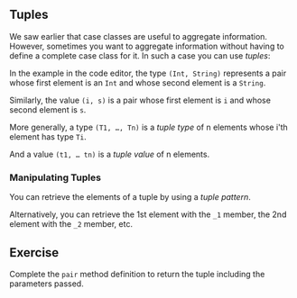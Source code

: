
## Tuples

We saw earlier that case classes are useful to aggregate information.
However, sometimes you want to aggregate information without having to define
a complete case class for it. In such a case you can use *tuples*:



In the example in the code editor, the type `(Int, String)` represents a pair whose
first element is an `Int` and whose second element is a `String`.

Similarly, the value `(i, s)` is a pair whose first element is `i` and
whose second element is `s`.

More generally, a type `(T1, …, Tn)` is a *tuple type* of n elements
whose i'th element has type `Ti`.

And a value `(t1, … tn)` is a *tuple value* of n elements.

### Manipulating Tuples

You can retrieve the elements of a tuple by using a *tuple pattern*.

Alternatively, you can retrieve the 1st element with the `_1` member,
the 2nd element with the `_2` member, etc.

## Exercise

Complete the `pair` method definition to return the tuple including the parameters passed.
